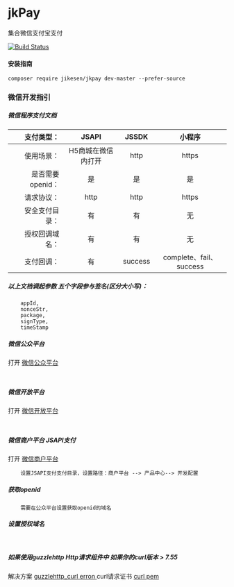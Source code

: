# jkPay
集合微信支付宝支付

[![Build Status](https://travis-ci.org/michaelliao/openweixin.svg?branch=master)](https://travis-ci.org/michaelliao/openweixin)

#### 安装指南
```
composer require jikesen/jkpay dev-master --prefer-source

```
### 微信开发指引

##### 微信程序支付文档
|支付类型：|JSAPI| JSSDK|小程序|
|-----: |:-----: |:------:| :-----:|
|使用场景：|H5商城在微信内打开 | http|https|
|是否需要openid：|是|是|是|
|请求协议：|http | http|https|
|安全支付目录：|有|有|无|
|授权回调域名：|有|有|无|
|支付回调：|有|success|complete、fail、success|
##### 以上文档调起参数 五个字段参与签名(区分大小写)：
```angular2html
    appId,
    nonceStr,
    package,
    signType,
    timeStamp
```

[1]: https://mp.weixin.qq.com/ "微信公众平台"
[2]: https://open.weixin.qq.com/ "微信开放平台"
[3]: https://pay.weixin.qq.com/ "微信商户平台"
[4]: https://github.com/guzzle/guzzle/issues/1935 "guzzlehttp_curl erron "
[5]: http://www.3mu.me/php%E7%9A%84curl%E9%80%89%E9%A1%B9curlopt_ssl_verifypeer%E8%AF%A6%E8%A7%A3/ "curl pem"

##### 微信公众平台
打开 [微信公众平台][1] 
```angular2html
    
```

##### 微信开放平台
打开 [微信开放平台][2] 
```angular2html 
         
```

##### 微信商户平台 JSAPI支付
打开 [微信商户平台][3]
```angular2html
    设置JSAPI支付支付目录，设置路径：商户平台 --> 产品中心--> 开发配置
```

##### 获取openid
```angular2html
    需要在公众平台设置获取openid的域名
```
##### 设置授权域名
```angular2html
    
```
##### 如果使用guzzlehttp Http请求组件中 如果你的curl版本 > 7.55 
解决方案 [guzzlehttp_curl erron ][4]
curl请求证书 [curl pem][5]




